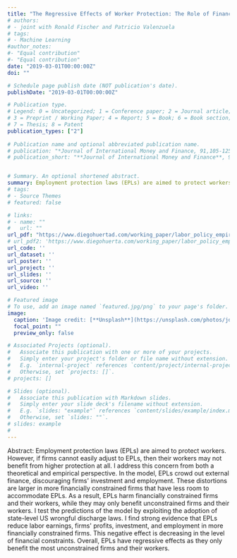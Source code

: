 ```yaml
---
title: "The Regressive Effects of Worker Protection: The Role of Financial Constraints"
# authors:
# - joint with Ronald Fischer and Patricio Valenzuela
# tags:
# - Machine Learning
#author_notes:
#- "Equal contribution"
#- "Equal contribution"
date: "2019-03-01T00:00:00Z"
doi: ""

# Schedule page publish date (NOT publication's date).
publishDate: "2019-03-01T00:00:00Z"

# Publication type.
# Legend: 0 = Uncategorized; 1 = Conference paper; 2 = Journal article;
# 3 = Preprint / Working Paper; 4 = Report; 5 = Book; 6 = Book section;
# 7 = Thesis; 8 = Patent
publication_types: ["2"]
 
# Publication name and optional abbreviated publication name.
# publication: "*Journal of International Money and Finance, 91,105-125*"
# publication_short: "**Journal of International Money and Finance**, 91,105-125"


# Summary. An optional shortened abstract.
summary: Employment protection laws (EPLs) are aimed to protect workers. However, if firms cannot easily adjust to EPLs, then their workers may not benefit from higher protection at all. I address this concern from both a theoretical and empirical perspective. In the model, EPLs crowd out external finance, discouraging firms' investment and employment. These distortions are larger in more financially constrained firms that have less room to accommodate EPLs. As a result, EPLs harm financially constrained firms and their workers, while they may only benefit unconstrained firms and their workers. I test the predictions of the model by exploiting the adoption of state-level US wrongful discharge laws. I find strong evidence that EPLs reduce labor earnings, firms' profits, investment, and employment in more financially constrained firms. This negative effect is decreasing in the level of financial constraints. Overall, EPLs have regressive effects as they only benefit the most unconstrained firms and their workers. 
# tags:
# - Source Themes
# featured: false

# links:
# - name: ""
#   url: ""
url_pdf: "https://www.diegohuertad.com/working_paper/labor_policy_empirical/06032022_labor_regulation_empirical.pdf"
# url_pdf2: 'https://www.diegohuerta.com/working_paper/labor_policy_empirical/06032022_labor_regulation_empirical.pdf'
url_code: ''
url_dataset: ''
url_poster: ''
url_project: ''
url_slides: ''
url_source: ''
url_video: ''

# Featured image
# To use, add an image named `featured.jpg/png` to your page's folder. 
image:
  caption: 'Image credit: [**Unsplash**](https://unsplash.com/photos/jdD8gXaTZsc)'
  focal_point: ""
  preview_only: false

# Associated Projects (optional).
#   Associate this publication with one or more of your projects.
#   Simply enter your project's folder or file name without extension.
#   E.g. `internal-project` references `content/project/internal-project/index.md`.
#   Otherwise, set `projects: []`.
# projects: []

# Slides (optional).
#   Associate this publication with Markdown slides.
#   Simply enter your slide deck's filename without extension.
#   E.g. `slides: "example"` references `content/slides/example/index.md`.
#   Otherwise, set `slides: ""`.
# slides: example
#
---
```



Abstract: Employment protection laws (EPLs) are aimed to protect workers. However, if firms cannot easily adjust to EPLs, then their workers may not benefit from higher protection at all. I address this concern from both a theoretical and empirical perspective. In the model, EPLs crowd out external finance, discouraging firms' investment and employment. These distortions are larger in more financially constrained firms that have less room to accommodate EPLs. As a result, EPLs harm financially constrained firms and their workers, while they may only benefit unconstrained firms and their workers. I test the predictions of the model by exploiting the adoption of state-level US wrongful discharge laws. I find strong evidence that EPLs reduce labor earnings, firms' profits, investment, and employment in more financially constrained firms. This negative effect is decreasing in the level of financial constraints. Overall, EPLs have regressive effects as they only benefit the most unconstrained firms and their workers. 
